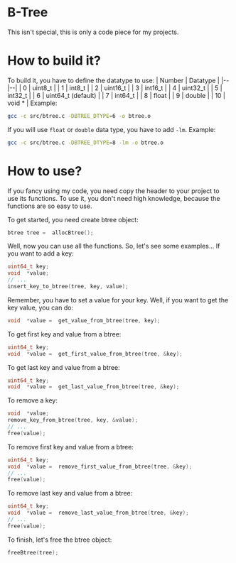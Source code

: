 # B-Tree
This isn't special, this is only a code piece for my projects.
# How to build it?
To build it, you have to define the datatype to use:
| Number | Datatype |
|--|--|
| 0 | uint8_t |
| 1 | int8_t |
| 2 | uint16_t |
| 3 | int16_t |
| 4 | uint32_t |
| 5 | int32_t |
| 6 | uint64_t (default) |
| 7 | int64_t |
| 8 | float |
| 9 | double |
| 10 | void * |
Example:
```Bash
gcc -c src/btree.c -DBTREE_DTYPE=6 -o btree.o
```
If you will use `float` or `double` data type, you have to add `-lm`. Example:
```Bash
gcc -c src/btree.c -DBTREE_DTYPE=8 -lm -o btree.o
```

# How to use?
If you fancy using my code, you need copy the header to your project to use its functions. To use it, you don't need high knowledge, because the functions are so easy to use.

To get started, you need create btree object:
```C
btree tree =  allocBtree();
```
Well, now you can use all the functions. So, let's see some examples... If you want to add a key:
```C
uint64_t key;
void  *value;
// ...
insert_key_to_btree(tree, key, value);
```
Remember, you have to set a value for your key. Well, if you want to get the key value, you can do:
```C
void  *value =  get_value_from_btree(tree, key);
```
To get first key and value from a btree:
```C
uint64_t key;
void  *value =  get_first_value_from_btree(tree, &key);
```
To get last key and value from a btree:
```C
uint64_t key;
void  *value =  get_last_value_from_btree(tree, &key);
```
To remove a key:
```C
void  *value;
remove_key_from_btree(tree, key, &value);
// ...
free(value);
```
To remove first key and value from a btree:
```C
uint64_t key;
void  *value =  remove_first_value_from_btree(tree, &key);
// ...
free(value);
```
To remove last key and value from a btree:
```C
uint64_t key;
void  *value =  remove_last_value_from_btree(tree, &key);
// ...
free(value);
```
To finish, let's free the btree object:
```C
freeBtree(tree);
```